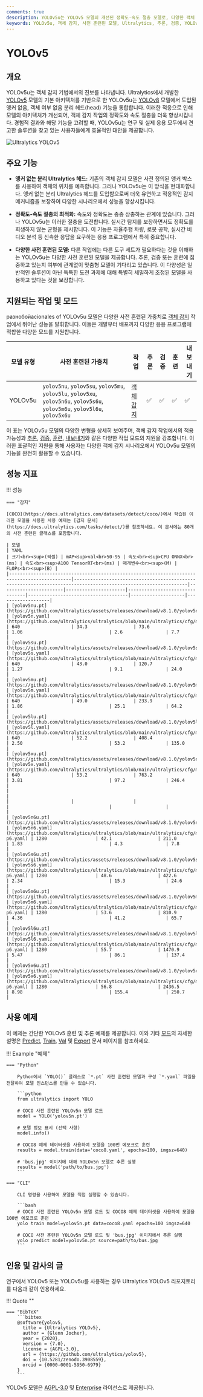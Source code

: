 ```yaml
---
comments: true
description: YOLOv5u는 YOLOv5 모델의 개선된 정확도-속도 절충 모델로, 다양한 객체 감지 작업에 대한 사전 훈련된 모델을 제공합니다.
keywords: YOLOv5u, 객체 감지, 사전 훈련된 모델, Ultralytics, 추론, 검증, YOLOv5, YOLOv8, 앵커 없음, 객체 여부 없음, 실시간 응용, 머신 러닝
---
```


# YOLOv5

## 개요

YOLOv5u는 객체 감지 기법에서의 진보를 나타냅니다. Ultralytics에서 개발한 [YOLOv5](https://github.com/ultralytics/yolov5) 모델의 기본 아키텍처를 기반으로 한 YOLOv5u는 [YOLOv8](yolov8.md) 모델에서 도입된 앵커 없음, 객체 여부 없음 분리 헤드(head) 기능을 통합합니다. 이러한 적응으로 인해 모델의 아키텍처가 개선되어, 객체 감지 작업의 정확도와 속도 절충을 더욱 향상시킵니다. 경험적 결과와 해당 기능을 고려할 때, YOLOv5u는 연구 및 실제 응용 모두에서 견고한 솔루션을 찾고 있는 사용자들에게 효율적인 대안을 제공합니다.

![Ultralytics YOLOv5](https://raw.githubusercontent.com/ultralytics/assets/main/yolov5/v70/splash.png)

## 주요 기능

- **앵커 없는 분리 Ultralytics 헤드:** 기존의 객체 감지 모델은 사전 정의된 앵커 박스를 사용하여 객체의 위치를 예측합니다. 그러나 YOLOv5u는 이 방식을 현대화합니다. 앵커 없는 분리 Ultralytics 헤드를 도입함으로써 더욱 유연하고 적응적인 감지 메커니즘을 보장하여 다양한 시나리오에서 성능을 향상시킵니다.

- **정확도-속도 절충의 최적화:** 속도와 정확도는 종종 상충하는 관계에 있습니다. 그러나 YOLOv5u는 이러한 절충을 도전합니다. 실시간 탐지를 보장하면서도 정확도를 희생하지 않는 균형을 제시합니다. 이 기능은 자율주행 차량, 로봇 공학, 실시간 비디오 분석 등 신속한 응답을 요구하는 응용 프로그램에서 특히 중요합니다.

- **다양한 사전 훈련된 모델:** 다른 작업에는 다른 도구 세트가 필요하다는 것을 이해하는 YOLOv5u는 다양한 사전 훈련된 모델을 제공합니다. 추론, 검증 또는 훈련에 집중하고 있는지 여부에 관계없이 맞춤형 모델이 기다리고 있습니다. 이 다양성은 일반적인 솔루션이 아닌 독특한 도전 과제에 대해 특별히 세밀하게 조정된 모델을 사용하고 있다는 것을 보장합니다.

## 지원되는 작업 및 모드

разнобойacionales of YOLOv5u 모델은 다양한 사전 훈련된 가중치로 [객체 감지](../tasks/detect.md) 작업에서 뛰어난 성능을 발휘합니다. 이들은 개발부터 배포까지 다양한 응용 프로그램에 적합한 다양한 모드를 지원합니다.

| 모델 유형   | 사전 훈련된 가중치                                                                                                                  | 작업                          | 추론 | 검증 | 훈련 | 내보내기 |
|---------|-----------------------------------------------------------------------------------------------------------------------------|-----------------------------|----|----|----|------|
| YOLOv5u | `yolov5nu`, `yolov5su`, `yolov5mu`, `yolov5lu`, `yolov5xu`, `yolov5n6u`, `yolov5s6u`, `yolov5m6u`, `yolov5l6u`, `yolov5x6u` | [객체 감지](../tasks/detect.md) | ✅  | ✅  | ✅  | ✅    |

이 표는 YOLOv5u 모델의 다양한 변형을 상세히 보여주며, 객체 감지 작업에서의 적용 가능성과 [추론](../modes/predict.md), [검증](../modes/val.md), [훈련](../modes/train.md), [내보내기](../modes/export.md)와 같은 다양한 작업 모드의 지원을 강조합니다. 이러한 포괄적인 지원을 통해 사용자는 다양한 객체 감지 시나리오에서 YOLOv5u 모델의 기능을 완전히 활용할 수 있습니다.

## 성능 지표

!!! 성능

    === "감지"

    [COCO](https://docs.ultralytics.com/datasets/detect/coco/)에서 학습된 이러한 모델을 사용한 사용 예제는 [감지 문서](https://docs.ultralytics.com/tasks/detect/)를 참조하세요. 이 문서에는 80개의 사전 훈련된 클래스를 포함합니다.

    | 모델                                                                                       | YAML                                                                                                           | 크기<br><sup>(픽셀) | mAP<sup>val<br>50-95 | 속도<br><sup>CPU ONNX<br>(ms) | 속도<br><sup>A100 TensorRT<br>(ms) | 매개변수<br><sup>(M) | FLOPs<br><sup>(B) |
    |---------------------------------------------------------------------------------------------|----------------------------------------------------------------------------------------------------------------|-----------------------|----------------------|--------------------------------|-------------------------------------|--------------------|-------------------|
    | [yolov5nu.pt](https://github.com/ultralytics/assets/releases/download/v8.1.0/yolov5nu.pt)   | [yolov5n.yaml](https://github.com/ultralytics/ultralytics/blob/main/ultralytics/cfg/models/v5/yolov5.yaml)     | 640                   | 34.3                 | 73.6                           | 1.06                                | 2.6                | 7.7               |
    | [yolov5su.pt](https://github.com/ultralytics/assets/releases/download/v8.1.0/yolov5su.pt)   | [yolov5s.yaml](https://github.com/ultralytics/ultralytics/blob/main/ultralytics/cfg/models/v5/yolov5.yaml)     | 640                   | 43.0                 | 120.7                          | 1.27                                | 9.1                | 24.0              |
    | [yolov5mu.pt](https://github.com/ultralytics/assets/releases/download/v8.1.0/yolov5mu.pt)   | [yolov5m.yaml](https://github.com/ultralytics/ultralytics/blob/main/ultralytics/cfg/models/v5/yolov5.yaml)     | 640                   | 49.0                 | 233.9                          | 1.86                                | 25.1               | 64.2              |
    | [yolov5lu.pt](https://github.com/ultralytics/assets/releases/download/v8.1.0/yolov5lu.pt)   | [yolov5l.yaml](https://github.com/ultralytics/ultralytics/blob/main/ultralytics/cfg/models/v5/yolov5.yaml)     | 640                   | 52.2                 | 408.4                          | 2.50                                | 53.2               | 135.0             |
    | [yolov5xu.pt](https://github.com/ultralytics/assets/releases/download/v8.1.0/yolov5xu.pt)   | [yolov5x.yaml](https://github.com/ultralytics/ultralytics/blob/main/ultralytics/cfg/models/v5/yolov5.yaml)     | 640                   | 53.2                 | 763.2                          | 3.81                                | 97.2               | 246.4             |
    |                                                                                             |                                                                                                                |                       |                      |                                |                                     |                    |                   |
    | [yolov5n6u.pt](https://github.com/ultralytics/assets/releases/download/v8.1.0/yolov5n6u.pt) | [yolov5n6.yaml](https://github.com/ultralytics/ultralytics/blob/main/ultralytics/cfg/models/v5/yolov5-p6.yaml) | 1280                  | 42.1                 | 211.0                          | 1.83                                | 4.3                | 7.8               |
    | [yolov5s6u.pt](https://github.com/ultralytics/assets/releases/download/v8.1.0/yolov5s6u.pt) | [yolov5s6.yaml](https://github.com/ultralytics/ultralytics/blob/main/ultralytics/cfg/models/v5/yolov5-p6.yaml) | 1280                  | 48.6                 | 422.6                          | 2.34                                | 15.3               | 24.6              |
    | [yolov5m6u.pt](https://github.com/ultralytics/assets/releases/download/v8.1.0/yolov5m6u.pt) | [yolov5m6.yaml](https://github.com/ultralytics/ultralytics/blob/main/ultralytics/cfg/models/v5/yolov5-p6.yaml) | 1280                  | 53.6                 | 810.9                          | 4.36                                | 41.2               | 65.7              |
    | [yolov5l6u.pt](https://github.com/ultralytics/assets/releases/download/v8.1.0/yolov5l6u.pt) | [yolov5l6.yaml](https://github.com/ultralytics/ultralytics/blob/main/ultralytics/cfg/models/v5/yolov5-p6.yaml) | 1280                  | 55.7                 | 1470.9                         | 5.47                                | 86.1               | 137.4             |
    | [yolov5x6u.pt](https://github.com/ultralytics/assets/releases/download/v8.1.0/yolov5x6u.pt) | [yolov5x6.yaml](https://github.com/ultralytics/ultralytics/blob/main/ultralytics/cfg/models/v5/yolov5-p6.yaml) | 1280                  | 56.8                 | 2436.5                         | 8.98                                | 155.4              | 250.7             |

## 사용 예제

이 예제는 간단한 YOLOv5 훈련 및 추론 예제를 제공합니다. 이와 기타 [모드](../modes/index.md)의 자세한 설명은 [Predict](../modes/predict.md), [Train](../modes/train.md), [Val](../modes/val.md) 및 [Export](../modes/export.md) 문서 페이지를 참조하세요.

!!! Example "예제"

    === "Python"

        Python에서 `YOLO()` 클래스로 `*.pt` 사전 훈련된 모델과 구성 `*.yaml` 파일을 전달하여 모델 인스턴스를 만들 수 있습니다.

        ```python
        from ultralytics import YOLO

        # COCO 사전 훈련된 YOLOv5n 모델 로드
        model = YOLO('yolov5n.pt')

        # 모델 정보 표시 (선택 사항)
        model.info()

        # COCO8 예제 데이터셋을 사용하여 모델을 100번 에포크로 훈련
        results = model.train(data='coco8.yaml', epochs=100, imgsz=640)

        # 'bus.jpg' 이미지에 대해 YOLOv5n 모델로 추론 실행
        results = model('path/to/bus.jpg')
        ```

    === "CLI"

        CLI 명령을 사용하여 모델을 직접 실행할 수 있습니다.

        ```bash
        # COCO 사전 훈련된 YOLOv5n 모델 로드 및 COCO8 예제 데이터셋을 사용하여 모델을 100번 에포크로 훈련
        yolo train model=yolov5n.pt data=coco8.yaml epochs=100 imgsz=640

        # COCO 사전 훈련된 YOLOv5n 모델 로드 및 'bus.jpg' 이미지에서 추론 실행
        yolo predict model=yolov5n.pt source=path/to/bus.jpg
        ```

## 인용 및 감사의 글

연구에서 YOLOv5 또는 YOLOv5u를 사용하는 경우 Ultralytics YOLOv5 리포지토리를 다음과 같이 인용하세요.

!!! Quote ""

    === "BibTeX"
        ```bibtex
        @software{yolov5,
          title = {Ultralytics YOLOv5},
          author = {Glenn Jocher},
          year = {2020},
          version = {7.0},
          license = {AGPL-3.0},
          url = {https://github.com/ultralytics/yolov5},
          doi = {10.5281/zenodo.3908559},
          orcid = {0000-0001-5950-6979}
        }
        ```

YOLOv5 모델은 [AGPL-3.0](https://github.com/ultralytics/ultralytics/blob/main/LICENSE) 및 [Enterprise](https://ultralytics.com/license) 라이선스로 제공됩니다.

